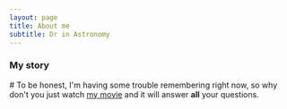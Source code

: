 ```yaml
---
layout: page
title: About me
subtitle: Dr in Astronomy
---
```




### My story

\# To be honest, I'm having some trouble remembering right now, so why don't you just watch [my movie](https://en.wikipedia.org/wiki/The_Princess_Bride_%28film%29) and it will answer **all** your questions.
